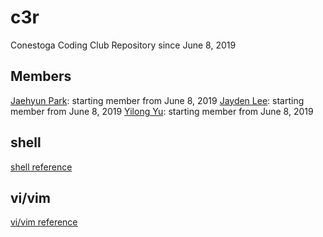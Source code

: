# c3r 
Conestoga Coding Club Repository since June 8, 2019

## Members
[Jaehyun Park](https://jaeyp.github.io/): starting member from June 8, 2019
[Jayden Lee](): starting member from June 8, 2019
[Yilong Yu](): starting member from June 8, 2019

## shell
[shell reference](https://github.com/jaeyp/c3r/tree/master/shell)

## vi/vim
[vi/vim reference](https://github.com/jaeyp/c3/tree/master/vi)

